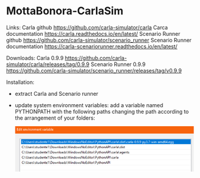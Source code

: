 # MottaBonora-CarlaSim

Links:
Carla github                    https://github.com/carla-simulator/carla
Carca documentation             https://carla.readthedocs.io/en/latest/
Scenario Runner github          https://github.com/carla-simulator/scenario_runner
Scenario Runner documentation   https://carla-scenariorunner.readthedocs.io/en/latest/

Downloads:
Carla 0.9.9                     https://github.com/carla-simulator/carla/releases/tag/0.9.9
Scenario Runner 0.9.9           https://github.com/carla-simulator/scenario_runner/releases/tag/v0.9.9

Installation:
- extract Carla and Scenario runner 
- update system environment variables:
       add a variable named PYTHONPATH with the following paths changing the path according 
       to the arrangement of your folders: 
       
     ![PYTHONPATH](https://github.com/mottajacopo/MottaBonora-CarlaSim/blob/main/PYTHONPATH.PNG)
